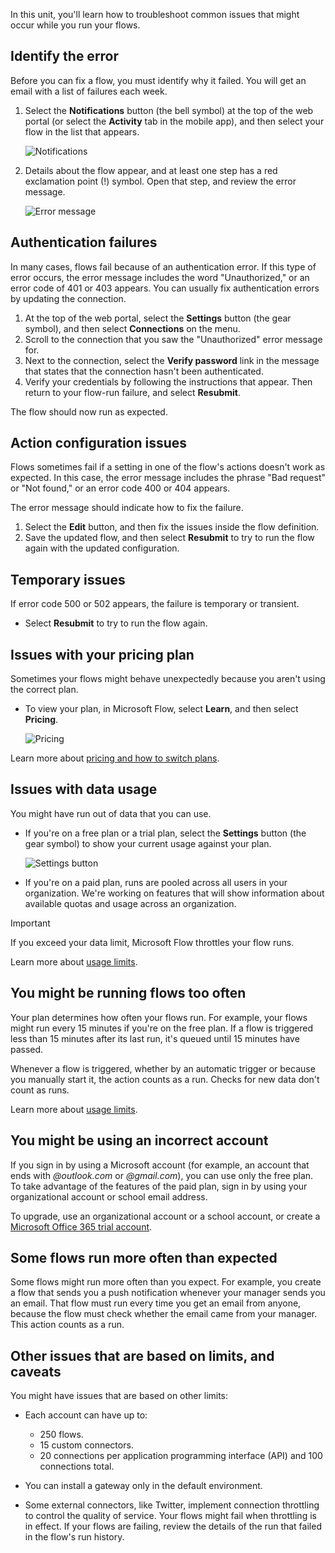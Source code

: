 In this unit, you'll learn how to troubleshoot common issues that might occur while you run your flows.

## Identify the error

Before you can fix a flow, you must identify why it failed. You will get an email with a list of failures each week.

1. Select the **Notifications** button (the bell symbol) at the top of the web portal (or select the **Activity** tab in the mobile app), and then select your flow in the list that appears.

    ![Notifications](../media/notifications-toolbar.png)

2. Details about the flow appear, and at least one step has a red exclamation point (!) symbol. Open that step, and review the error message.

    ![Error message](../media/flow-run-failure.png)

## Authentication failures

In many cases, flows fail because of an authentication error. If this type of error occurs, the error message includes the word "Unauthorized," or an error code of 401 or 403 appears. You can usually fix authentication errors by updating the connection.

1. At the top of the web portal, select the **Settings** button (the gear symbol), and then select **Connections** on the menu.
2. Scroll to the connection that you saw the "Unauthorized" error message for.
3. Next to the connection, select the **Verify password** link in the message that states that the connection hasn't been authenticated.
4. Verify your credentials by following the instructions that appear. Then return to your flow-run failure, and select **Resubmit**.

The flow should now run as expected.

## Action configuration issues

Flows sometimes fail if a setting in one of the flow's actions doesn't work as expected. In this case, the error message includes the phrase "Bad request" or "Not found," or an error code 400 or 404 appears.

The error message should indicate how to fix the failure.

1. Select the **Edit** button, and then fix the issues inside the flow definition.
1. Save the updated flow, and then select **Resubmit** to try to run the flow again with the updated configuration.

## Temporary issues

If error code 500 or 502 appears, the failure is temporary or transient.

- Select **Resubmit** to try to run the flow again.

## Issues with your pricing plan

Sometimes your flows might behave unexpectedly because you aren't using the correct plan.

- To view your plan, in Microsoft Flow, select **Learn**, and then select **Pricing**.

    ![Pricing](../media/learn-pricing.png)

Learn more about [pricing and how to switch plans](https://flow.microsoft.com/pricing/).

## Issues with data usage

You might have run out of data that you can use.

- If you're on a free plan or a trial plan, select the **Settings** button (the gear symbol) to show your current usage against your plan.

    ![Settings button](../media/settings.png)

- If you're on a paid plan, runs are pooled across all users in your organization. We're working on features that will show information about available quotas and usage across an organization.

> [!IMPORTANT]
> If you exceed your data limit, Microsoft Flow throttles your flow runs.

Learn more about [usage limits](https://flow.microsoft.com/pricing/).

## You might be running flows too often

Your plan determines how often your flows run. For example, your flows might run every 15 minutes if you're on the free plan. If a flow is triggered less than 15 minutes after its last run, it's queued until 15 minutes have passed.

Whenever a flow is triggered, whether by an automatic trigger or because you manually start it, the action counts as a run. Checks for new data don't count as runs.

Learn more about [usage limits](https://flow.microsoft.com/pricing/).

## You might be using an incorrect account

If you sign in by using a Microsoft account (for example, an account that ends with *@outlook.com* or *@gmail.com*), you can use only the free plan. To take advantage of the features of the paid plan, sign in by using your organizational account or school email address.

To upgrade, use an organizational account or a school account, or create a [Microsoft Office 365 trial account](https://powerbi.microsoft.com/documentation/powerbi-admin-signing-up-for-power-bi-with-a-new-office-365-trial/).

## Some flows run more often than expected

Some flows might run more often than you expect. For example, you create a flow that sends you a push notification whenever your manager sends you an email. That flow must run every time you get an email from anyone, because the flow must check whether the email came from your manager. This action counts as a run.

## Other issues that are based on limits, and caveats

You might have issues that are based on other limits:

* Each account can have up to:

    * 250 flows.
    * 15 custom connectors.
    * 20 connections per application programming interface (API) and 100 connections total.

* You can install a gateway only in the default environment.
* Some external connectors, like Twitter, implement connection throttling to control the quality of service. Your flows might fail when throttling is in effect. If your flows are failing, review the details of the run that failed in the flow's run history.
